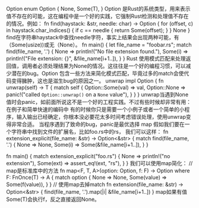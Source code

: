 Option
enum Option<T> {
    None,
    Some(T),
}
Option 是Rust的系统类型，用来表示值不存在的可能，这在编程中是一个好的实践，它强制Rust检测和处理值不存在的情况。例如：
fn find(haystack: &str, needle: char) -> Option<usize> {
    for (offset, c) in haystack.char_indices() {
        if c == needle {
            return Some(offset);
        }
    }
    None
}
find在字符串haystack中查找needle字符，事实上结果会出现两种可能，有（Some(usize))或无（None）。
fn main() {
    let file_name = "foobar.rs";
    match find(file_name, '.') {
        None => println!("No file extension found."),
        Some(i) => println!("File extension: {}", &file_name[i+1..]),
    }
}
Rust 使用模式匹配来处理返回值，调用者必须处理结果为None的情况。这往往是一个好的编程习惯，可以减少潜在的bug。Option 包含一些方法来简化模式匹配，毕竟过多的match会使代码变得臃肿，这也是滋生bug的原因之一。
unwrap
impl<T> Option<T> {
    fn unwrap(self) -> T {
        match self {
            Option::Some(val) => val,
            Option::None =>
              panic!("called `Option::unwrap()` on a `None` value"),
        }
    }
}
unwrap当遇到None值时会panic，如前面所说这不是一个好的工程实践。不过有些时候却非常有用：
在例子和简单快速的编码中 有的时候你只是需要一个小例子或者一个简单的小程序，输入输出已经确定，你根本没必要花太多时间考虑错误处理，使用unwrap变得非常合适。
当程序遇到了致命的bug，panic是最优选择
map
假如我们要在一个字符串中找到文件的扩展名，比如foo.rs中的rs， 我们可以这样：
fn extension_explicit(file_name: &str) -> Option<&str> {
    match find(file_name, '.') {
        None => None,
        Some(i) => Some(&file_name[i+1..]),
    }
}

fn main() {
    match extension_explicit("foo.rs") {
        None => println!("no extension"),
        Some(ext) =>  assert_eq!(ext, "rs"),
    }
}
我们可以使用map简化：
// map是标准库中的方法
fn map<F, T, A>(option: Option<T>, f: F) -> Option<A> where F: FnOnce(T) -> A {
    match option {
        None => None,
        Some(value) => Some(f(value)),
    }
}
// 使用map去掉match
fn extension(file_name: &str) -> Option<&str> {
    find(file_name, '.').map(|i| &file_name[i+1..])
}
map如果有值Some(T)会执行f，反之直接返回None。
